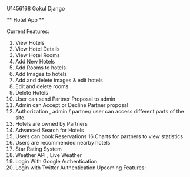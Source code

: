 U1456168
Gokul
Django

** Hotel App **

Current Features:

1. View Hotels
2. View Hotel Details
3. View Hotel Rooms
4. Add New Hotels
5. Add Rooms to hotels
6. Add Images to hotels
7. Add and delete images & edit hotels
8. Edit and delete rooms
9. Delete Hotels
10. User can send Partner Proposal to admin
11. Admin can Accept or Decline Partner proposal
12. Authorization , admin / partner/ user can access different parts of the site.
13. Hotels are owned by Partners
14. Advanced Search for Hotels
15. Users can book Reservations
16 Charts for partners to view statistics
17. Users are recommended nearby hotels
18. Star Rating System
19. Weather API , Live Weather
20. Login With Google Authentication
21. Login with Twitter Authentication
Upcoming Features:
